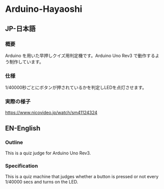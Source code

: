 # Arduino-Hayaoshi
## JP-日本語
### 概要
Arduino を用いた早押しクイズ用判定機です。Arduino Uno Rev3 で動作するよう制作しています。

### 仕様
1/40000秒ごとにボタンが押されているかを判定しLEDを点灯させます。

### 実際の様子
https://www.nicovideo.jp/watch/sm41124324

## EN-English
### Outline
This is a quiz judge for Arduino Uno Rev3.

### Specification
This is a quiz machine that judges whether a button is pressed or not every 1/40000 secs and turns on the LED.
